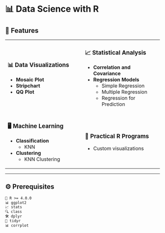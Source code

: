 # 📊 Data Science with R

## 🚀 Features

<table>
<tr>
<td width="50%">

### 📊 Data Visualizations
- **Mosaic Plot**
- **Stripchart**
- **QQ Plot**

</td>
<td width="50%">

### 📈 Statistical Analysis
- **Correlation and Covariance**
- **Regression Models**
  - Simple Regression
  - Multiple Regression
  - Regression for Prediction

</td>
</tr>
<tr>
<td width="50%">

### 🖥️ Machine Learning
- **Classification**
  - KNN
- **Clustering**
  - KNN Clustering

</td>
<td width="50%">

### 📝 Practical R Programs
- Custom visualizations

</td>
</tr>
</table>

---

## ⚙️ Prerequisites

```txt
🐘 R >= 4.0.0
📊 ggplot2
📈 stats
🔍 class
🛠️ dplyr
🔄 tidyr
📊 corrplot
